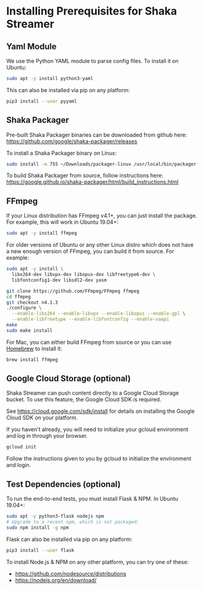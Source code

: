 # Installing Prerequisites for Shaka Streamer

## Yaml Module

We use the Python YAML module to parse config files.  To install it on Ubuntu:

```sh
sudo apt -y install python3-yaml
```

This can also be installed via pip on any platform:

```sh
pip3 install --user pyyaml
```

## Shaka Packager

Pre-built Shaka Packager binaries can be downloaded from github here:
https://github.com/google/shaka-packager/releases

To install a Shaka Packager binary on Linux:

```sh
sudo install -m 755 ~/Downloads/packager-linux /usr/local/bin/packager
```

To build Shaka Packager from source, follow instructions here:
https://google.github.io/shaka-packager/html/build_instructions.html

## FFmpeg

If your Linux distribution has FFmpeg v4.1+, you can just install the package.
For example, this will work in Ubuntu 19.04+:

```sh
sudo apt -y install ffmpeg
```

For older versions of Ubuntu or any other Linux distro which does not have a new
enough version of FFmpeg, you can build it from source.  For example:

```sh
sudo apt -y install \
  libx264-dev libvpx-dev libopus-dev libfreetype6-dev \
  libfontconfig1-dev libsdl2-dev yasm

git clone https://github.com/FFmpeg/FFmpeg ffmpeg
cd ffmpeg
git checkout n4.1.3
./configure \
  --enable-libx264 --enable-libvpx --enable-libopus --enable-gpl \
  --enable-libfreetype --enable-libfontconfig --enable-vaapi
make
sudo make install
```

For Mac, you can either build FFmpeg from source or you can use
[Homebrew](https://brew.sh/) to install it:

```sh
brew install ffmpeg
```

## Google Cloud Storage (optional)

Shaka Streamer can push content directly to a Google Cloud Storage bucket.  To
use this feature, the Google Cloud SDK is required.

See https://cloud.google.com/sdk/install for details on installing the Google
Cloud SDK on your platform.

If you haven't already, you will need to initialize your gcloud environment and
log in through your browser.

```sh
gcloud init
```

Follow the instructions given to you by gcloud to initialize the environment and
login.


## Test Dependencies (optional)

To run the end-to-end tests, you must install Flask & NPM.  In Ubuntu 19.04+:

```sh
sudo apt -y python3-flask nodejs npm
# Upgrade to a recent npm, which is not packaged:
sudo npm install -g npm
```

Flask can also be installed via pip on any platform:

```sh
pip3 install --user flask
```

To install Node.js & NPM on any other platform, you can try one of these:
 - https://github.com/nodesource/distributions
 - https://nodejs.org/en/download/

